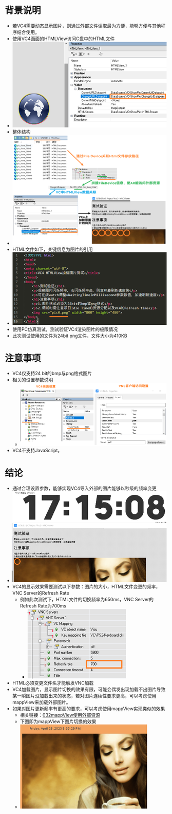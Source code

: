 # 背景说明
- 若VC4需要动态显示图片，则通过外部文件读取最为方便，能够方便与其他程序结合使用。
- 使用VC4画面的HTMLView访问C盘中的HTML文件
- ![image-20230428174517396](FILES/015VC4加载外部图片并切换显示/image-20230428174517396.png)
- 整体结构
- ![image-20230428205834652](FILES/015VC4加载外部图片并切换显示/image-20230428205834652.png)
- HTML文件如下，关键信息为图片的引用
- ![image-20230428174557113](FILES/015VC4加载外部图片并切换显示/image-20230428174557113.png)
- 使用PC仿真测试，测试验证VC4渲染图片的极限情况
- 此次测试使用的文件为24bit png文件，文件大小为410KB

# 注意事项
- VC4仅支持24 bit的bmp与png格式图片
- 相关的设置参数说明
    - ![](FILES/015VC4加载外部图片并切换显示/image-20230428215402384.png)
- VC4不支持JavaScript。

# 结论
- 通过合理设置参数，能够实现VC4导入外部的图片能够以秒级的频率变更
- ![VC4图片700RefreshTime](FILES/015VC4加载外部图片并切换显示/VC4图片700RefreshTime.gif)
- VC4的显示效果需要测试以下参数：图片的大小，HTML文件变更的频率，VNC Server的Refresh Rate
    - 例如此次测试下，HTML文件的切换频率为650ms，VNC Server的Refresh Rate为700ms
        - ![](FILES/015VC4加载外部图片并切换显示/image-20230428214538850.png)
- HTML必须变更文件名才能触发VNC加载
- VC4加载图片，显示图片切换的效果有限，可能会偶发出现加载不出图片导致某一瞬图片没加载出来的状态，若对图片连续性要求更高，可以考虑使用mappView来加载外部图片。
- 如果对图片更新频率有更高的要求，可以考虑使用mappView实现类似的效果
    - 相关链接：[032mappView使用外部资源](../B05_技术_mapp/032mappView使用外部资源.md)
    - 下图即为mappView下图片切换的效果
    - ![](FILES/015VC4加载外部图片并切换显示/mappView图片刷新效果.gif)